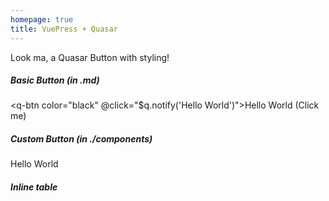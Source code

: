 ```yaml
---
homepage: true
title: VuePress + Quasar
---
```


Look ma, a Quasar Button with styling!

##### Basic Button (in .md)

<q-btn color="black" @click="$q.notify('Hello World')">Hello World (Click me)</q-btn>

##### Custom Button (in ./components)

<my-button>Hello World</my-button>

##### Inline table

<div class="q-pa-md">
<q-table :data="[{ name: 'bob'}]" :columns="[{name: 'name', field: 'name', label: 'Name' }]">
</q-table>
</div>